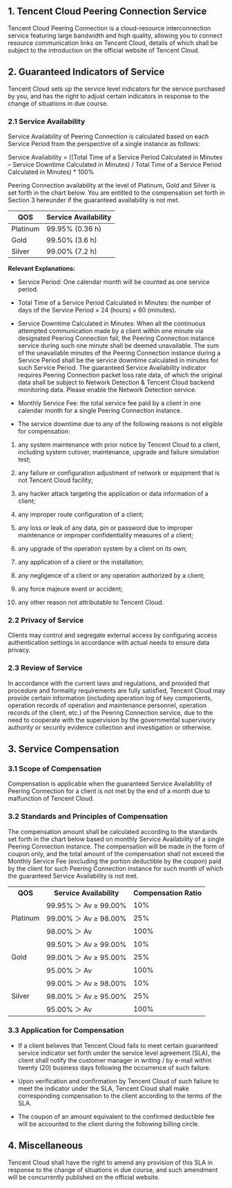## **1.** **Tencent Cloud Peering Connection Service**

Tencent Cloud Peering Connection is a cloud-resource interconnection service featuring large bandwidth and high quality, allowing you to connect resource communication links on Tencent Cloud, details of which shall be subject to the introduction on the official website of Tencent Cloud.

## **2.** **Guaranteed Indicators of Service**

Tencent Cloud sets up the service level indicators for the service purchased by you, and has the right to adjust certain indicators in response to the change of situations in due course. 

### **2.1**  **Service Availability**

Service Availability of Peering Connection is calculated based on each Service Period from the perspective of a single instance as follows:

Service Availability = ((Total Time of a Service Period Calculated in Minutes – Service Downtime Calculated in Minutes) / Total Time of a Service Period Calculated in Minutes) * 100%

Peering Connection availability at the level of Platinum, Gold and Silver is set forth in the chart below.  You are entitled to the compensation set forth in Section 3 hereunder if the guaranteed availability is not met. 

| QOS      | Service   Availability |
| -------- | ---------------------- |
| Platinum | 99.95%   (0.36 h)      |
| Gold     | 99.50%   (3.6 h)       |
| Silver   | 99.00%   (7.2 h)       |

**Relevant Explanations:**

- Service Period: One calendar month will be counted as one service period.

- Total Time of a Service Period Calculated in Minutes: the number of days of the Service Period × 24 (hours) × 60 (minutes).

- Service Downtime Calculated in Minutes: When all the continuous attempted communication made by a client within one minute via designated Peering Connection fail, the Peering Connection instance service during such one minute shall be deemed unavailable.  The sum of the unavailable minutes of the Peering Connection instance during a Service Period shall be the service downtime calculated in minutes for such Service Period.  The guaranteed Service Availability indicator requires Peering Connection packet loss rate data, of which the original data shall be subject to Network Detection & Tencent Cloud backend monitoring data.  Please enable the Network Detection service. 

- Monthly Service Fee: the total service fee paid by a client in one calendar month for a single Peering Connection instance.

- The service downtime due to any of the following reasons is not eligible for compensation:

1. any system maintenance with prior notice by Tencent Cloud to a client, including system cutover, maintenance, upgrade and failure simulation test;

2. any failure or configuration adjustment of network or equipment that is not Tencent Cloud facility;

3. any hacker attack targeting the application or data information of a client;

4. any improper route configuration of a client;

5. any loss or leak of any data, pin or password due to improper maintenance or improper confidentiality measures of a client;

6. any upgrade of the operation system by a client on its own;

7. any application of a client or the installation;

8. any negligence of a client or any operation authorized by a client;

9. any force majeure event or accident; 

10. any other reason not attributable to Tencent Cloud.

### **2.2**  **Privacy of Service**

Clients may control and segregate external access by configuring access authentication settings in accordance with actual needs to ensure data privacy. 

### **2.3**  **Review of Service**

In accordance with the current laws and regulations, and provided that procedure and formality requirements are fully satisfied, Tencent Cloud may provide certain information (including operation log of key components, operation records of operation and maintenance personnel, operation records of the client, etc.) of the Peering Connection service, due to the need to cooperate with the supervision by the governmental supervisory authority or security evidence collection and investigation or otherwise.

## **3.** **Service Compensation**

### **3.1**  **Scope of Compensation**

Compensation is applicable when the guaranteed Service Availability of Peering Connection for a client is not met by the end of a month due to malfunction of Tencent Cloud.

### **3.2**  **Standards and Principles of Compensation**

The compensation amount shall be calculated according to the standards set forth in the chart below based on monthly Service Availability of a single Peering Connection instance.  The compensation will be made in the form of coupon only, and the total amount of the compensation shall not exceed the Monthly Service Fee (excluding the portion deductible by the coupon) paid by the client for such Peering Connection instance for such month of which the guaranteed Service Availability is not met. 

<table>
<tr>
<th>QOS</th>
<th>Service   Availability</th>
<th>Compensation Ratio</th>
</tr>
<tr>
<td rowspan=3>Platinum</td>
<td>99.95%   ＞   Av ≥ 99.00%</td>
<td>10%</td>
</tr>
<tr>
<td>99.00%   ＞   Av ≥ 98.00%</td>
<td>25%</td>
</tr>
<tr>
<td>98.00%   ＞   Av</td>
<td>100%</td>
</tr>
<tr>
<td rowspan=3>Gold</td>
<td>99.50%   ＞   Av ≥ 99.00%</td>
<td>10%</td>
</tr>
<td>99.00%   ＞   Av ≥ 95.00%</td>
<td>25%</td>
</tr>
<td>95.00%   ＞   Av</td>
<td>100%</td>
</tr>
<tr>
<td rowspan=3>Silver</td>
<td>99.00%   ＞   Av ≥ 98.00%</td>
<td>10%</td>
</tr>
<td>98.00%   ＞   Av ≥ 95.00%</td>
<td>25%</td>
</tr>
<td>95.00%   ＞   Av</td>
<td>100%</td>
</tr>
</table>


### **3.3**  **Application for Compensation** 

- If a client believes that Tencent Cloud fails to meet certain guaranteed service indicator set forth under the service level agreement (SLA), the client shall notify the customer manager in writing / by e-mail within twenty (20) business days following the occurrence of such failure.

- Upon verification and confirmation by Tencent Cloud of such failure to meet the indicator under the SLA, Tencent Cloud shall make corresponding compensation to the client according to the terms of the SLA.

- The coupon of an amount equivalent to the confirmed deductible fee will be accounted to the client during the following billing circle.

## **4.** **Miscellaneous**

Tencent Cloud shall have the right to amend any provision of this SLA in response to the change of situations in due course, and such amendment will be concurrently published on the  official website.